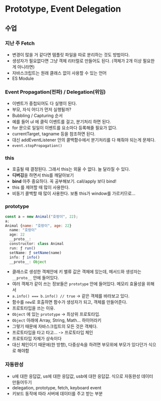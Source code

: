 # Prototype, Event Delegation

## 수업

### 지난 주 Fetch

* 변경이 많을 거 같다면 템플릿 파일을 따로 분리하는 것도 방법이다.
* 생성자가 필요없다면 그냥 객체 리터럴로 만들어도 된다. \(객체가 2개 이상 필요한게 아니라면\)
* 자바스크립트는 원래 클래스 없이 사용할 수 있는 언어
* ES Module

### Event Propagation\(전파\) / Delegation\(위임\)

* 이벤트가 중첩되어도 다 실행이 된다.
* 부모, 자식 어디가 먼저 실행될까?
* Bubbling / Capturing 순서
* 예를 들어 ul 에 클릭 이벤트를 걸고, 분기처리 하면 된다.
* for 문으로 일일이 이벤트를 요소마다 등록해줄 필요가 없다.
* currentTarget, tagname 등을 참조하면 된다.
* 대신 addEventListener 안의 콜백함수에서 분기처리를 다 해줘야 되는게 문제다.
* `event.stopPropagation()`

### this

* 호출될 때 결정된다. 그래서 this는 외울 수 없다. 늘 달라질 수 있다.
* **디버깅**을 하면서 this를 깨달아보기
* **bind** 아주 중요하다. 꼭 공부해보기. call/apply 보다 bind!
* this 를 제어할 때 많이 사용한다.
* 비동기 콜백할 때 많이 사용한다. 보통 this가 window를 가르키므로...

### prototype

```javascript
const a = new Animal("호랑이", 22);
a;
Animal {name: "호랑이", age: 22}
  name: "호랑이"
  age: 22
  __proto__:
  constructor: class Animal
  run: ƒ run()
  setName: ƒ setName(name)
  info: ƒ info()
  __proto__: Object
```

* 클래스로 생성한 객체안에 키 밸류 값은 객체에 있는데, 메서드와 생성자는 `__proto__` 안에 들어있다.
* 여러 객체가 같이 쓰는 정보들은 `prototype` 안에 들어있다. 메모리 효율성을 위해서
* `a.info() === b.info() // true` -&gt; 같은 객체를 바라보고 있다.
* 함수를 `new`로 호출하면 함수가 생성자가 되고, 객체를 만들어준다.
* 프로토타입을 쓰는 이유.
* `Object` 에 있는 `prototype` -&gt; 최상위 프로토타입.
* `Object` 아래에 Array, String, Math... 하이어라키
* 그렇기 때문에 자바스크립트의 모든 것은 객체다.
* 프로토타입을 타고 타고... -&gt; 프로토타입 체인
* 프로토타입 자체가 상속이다
* 대신 체인이기 때문에\(한 방향\), 다중상속을 하려면 부모위에 부모가 있다던가 식으로 해야함

### 자동완성

* u에 대한 응답값, us에 대한 응답값, usb에 대한 응답값. 식으로 자동완성 데이터 만들어두기
* delegation, prototype, fetch, keyboard event
* 키보드 동작에 따라 서버에 데이터를 주고 받는 부분

